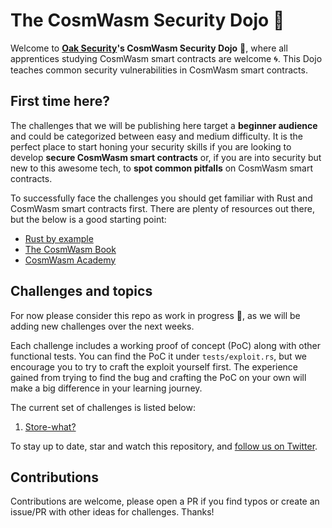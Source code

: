 # The CosmWasm Security Dojo :japanese_castle:

Welcome to **[Oak Security](https://oaksecurity.io)'s CosmWasm Security Dojo** :japanese_castle:, where all apprentices studying CosmWasm smart contracts are welcome :cyclone:. This Dojo teaches common security vulnerabilities in CosmWasm smart contracts.

## First time here?

The challenges that we will be publishing here target a **beginner audience** and could be categorized between easy and medium difficulty. It is the perfect place to start honing your security skills if you are looking to develop **secure CosmWasm smart contracts** or, if you are into security but new to this awesome tech, to **spot common pitfalls** on CosmWasm smart contracts.

To successfully face the challenges you should get familiar with Rust and CosmWasm smart contracts first. There are plenty of resources out there, but the below is a good starting point:

- [Rust by example](https://doc.rust-lang.org/rust-by-example/index.html)
- [The CosmWasm Book](https://book.cosmwasm.com/)
- [CosmWasm Academy](https://cosmwasm.getlearnworlds.com/)

## Challenges and topics

For now please consider this repo as work in progress :construction:, as we will be adding new challenges over the next weeks.

Each challenge includes a working proof of concept (PoC) along with other functional tests. You can find the PoC it under `tests/exploit.rs`, but we encourage you to try to craft the exploit yourself first. The experience gained from trying to find the bug and crafting the PoC on your own will make a big difference in your learning journey.

The current set of challenges is listed below:

1. [Store-what?](/challenges/01-storewhat)

To stay up to date, star and watch this repository, and [follow us on Twitter](https://twitter.com/SecurityOak).

## Contributions

Contributions are welcome, please open a PR if you find typos or create an issue/PR with other ideas for challenges. Thanks!
